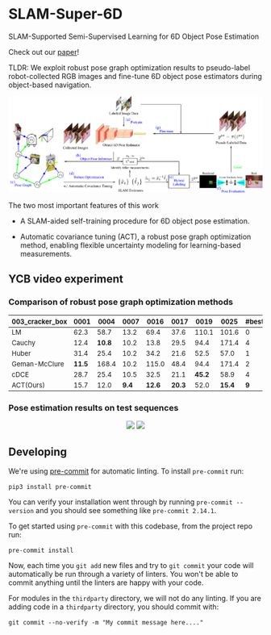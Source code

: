 # SLAM-Super-6D
SLAM-Supported Semi-Supervised Learning for 6D Object Pose Estimation

Check out our [paper](https://arxiv.org/pdf/2203.04424.pdf)!

TLDR: We exploit robust pose graph optimization results to pseudo-label robot-collected RGB images and fine-tune 6D object pose estimators during object-based navigation.

![Method Overview](media/figure1.png)

The two most important features of this work

- A SLAM-aided self-training procedure for 6D object pose estimation.

- Automatic covariance tuning (ACT), a robust pose graph optimization method, enabling flexible uncertainty modeling for learning-based measurements.

## YCB video experiment

### Comparison of robust pose graph optimization methods

<style scoped>
table {
  font-size: 13px;
}
</style>

|003_cracker_box | 0001     | 0004     | 0007    | 0016     | 0017     | 0019     | 0025     | #best |
|---             |---       |---       |---      |---       |---       |---       |---       |---    |
|LM              | 62.3     | 58.7     | 13.2    | 69.4     | 37.6     | 110.1    | 101.6    | 0     |
|Cauchy          | 12.4     | **10.8** | 10.2    | 13.8     | 29.5     | 94.4     | 171.4    | 4     |
|Huber           | 31.4     | 25.4     | 10.2    | 34.2     | 21.6     | 52.5     | 57.0     | 1     |
|Geman-McClure   | **11.5** | 168.4    | 10.2    | 115.0    | 48.4     | 94.4     | 171.4    | 2     |
|cDCE            | 28.7     | 25.4     | 10.5    | 32.5     | 21.1     | **45.2** | 58.9     | 4     |
|ACT(Ours)       | 15.7     | 12.0     | **9.4** | **12.6** | **20.3** | 52.0     | **15.4** | **9** |


### Pose estimation results on test sequences

<p align="middle">
    <img src="media/YCB-v-test.gif" width="400">
    <img src="media/YCB-v-test-slam.gif" width="400">
</p>

## Developing

We're using [pre-commit](https://pre-commit.com/) for automatic linting. To install `pre-commit` run:
```
pip3 install pre-commit
```
You can verify your installation went through by running `pre-commit --version` and you should see something like `pre-commit 2.14.1`.

To get started using `pre-commit` with this codebase, from the project repo run:
```
pre-commit install
```
Now, each time you `git add` new files and try to `git commit` your code will automatically be run through a variety of linters. You won't be able to commit anything until the linters are happy with your code.

For modules in the `thirdparty` directory, we will not do any linting. If you are adding code in a `thirdparty` directory, you should commit with:
```
git commit --no-verify -m "My commit message here...."
```
